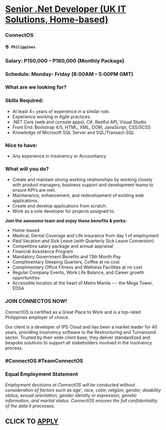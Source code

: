 # [Senior .Net Developer (UK IT Solutions, Home-based)](https://www.remotewlb.com/apply/senior-net-developer-uk-it-solutions-home-based-60324)  
### ConnectOS  
#### `🌎 Philippines`  

### Salary: P150,000 – P180,000 (Monthly Package)

### Schedule: Monday- Friday (8:00AM – 5:00PM GMT)

### What are we looking for?

### Skills Required:

  * At least 4+ years of experience in a similar role.
  * Experience working in Agile practices. 
  * .NET Core (web and console apps), C#, Restful API, Visual Studio 
  * Front End: Bootstrap 4/5, HTML, XML, DOM, JavaScript, CSS/SCSS
  * Knowledge of Microsoft SQL Server and SQL/Transact-SQL

### Nice to have:

  * Any experience in Insolvency or Accountancy

### What will you do?

  * Create and maintain strong working relationships by working closely with product managers, business support and development teams to ensure KPI’s are met.
  * Maintenance, enhancement, and redevelopment of existing web applications.
  * Create and develop applications from scratch.
  * Work as a sole developer for projects assigned to.

**Join the awesome team and enjoy these benefits & perks:**

  * Home-based
  * Medical, Dental Coverage and Life insurance from day 1 of employment
  * Paid Vacation and Sick Leave (with Quarterly Sick Leave Conversion)
  * Competitive salary package and annual appraisal
  * Financial Assistance Program
  * Mandatory Government Benefits and 13th Month Pay
  * Complimentary Sleeping Quarters, Coffee at no cost
  * Complimentary Office Fitness and Wellness Facilities at no cost
  * Regular Company Events, Work Life Balance, and Career growth opportunities
  * Accessible location at the heart of Metro Manila --- the Mega Tower, EDSA

### JOIN CONNECTOS NOW!

ConnectOS is certified as a Great Place to Work and is a top-rated Philippines employer of choice.

Our client is a developer of IPS Cloud and has been a market leader for 40 years, providing insolvency software to the Restructuring and Turnaround sector. Trusted by their wide client base, they deliver standardized and bespoke solutions to support all stakeholders involved in the insolvency process.

### #ConnectOS #TeamConnectOS

### Equal Employment Statement

 _Employment decisions at ConnectOS will be conducted without consideration of factors such as age', race, color, religion, gender, disability status, sexual orientation, gender identity or expression, genetic information, and marital status. ConnectOS ensures the full confidentiality of the data it processes._

  
## CLICK TO [APPLY](https://www.remotewlb.com/apply/senior-net-developer-uk-it-solutions-home-based-60324)

